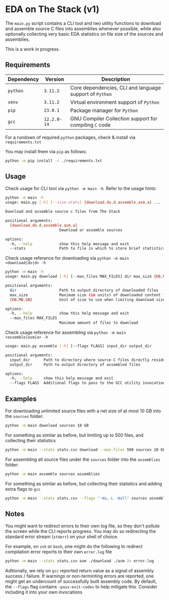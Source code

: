 # EDA on The Stack (v1)

The `main.py` script contains a CLI tool and two utility functions to download and assemble source
C files into assemblies whenever possible, while also optionally collecting very basic EDA statistics
on file size of the sources and assemblies.

This is a work in progress.

## Requirements

| Dependency | Version | Description |
|------------|---------|-------------|
|  `python`  | `3.11.2` | Core dependencies, CLI and language support of `Python` |
|  `venv`  | `3.11.2` | Virtual environment support of `Python` |
|  `pip`  | `23.0.1` | Package manager for `Python` |
|  `gcc`  | `12.2.0-14` | GNU Compiler Collection support for compiling `C` code |

For a rundown of required `python` packages, check & install via `requirements.txt`

You may install them via `pip` as follows:
```bash
python -m pip install -r ./requirements.txt
```

## Usage

Check usage for CLI tool via `python -m main -h`. Refer to the usage hints:
```bash
python -m main -h
usage: main.py [-h] [--size-stats] {download,do,d,assemble,asm,a} ...

Download and assemble source c files from The Stack

positional arguments:
  {download,do,d,assemble,asm,a}
                        Download or assemble sources

options:
  -h, --help            show this help message and exit
  --stats               Path to file in which to store brief statistics for the process
```

Check usage reference for downloading via `python -m main <download|do|d> -h`
```bash
python -m main -h
usage: main.py download [-h] [--max_files MAX_FILES] dir max_size {KB,MB,GB}

positional arguments:
  dir                   Path to output directory of downloaded files
  max_size              Maximum size (in units) of downloaded content for the entire file collection
  {KB,MB,GB}            Unit of size to use when limiting download size (bytes)

options:
  -h, --help            show this help message and exit
  --max_files MAX_FILES
                        Maximum amount of files to download
```

Check usage reference for assembling via `python -m main <assemble|asm|a> -h`
```bash
usage: main.py assemble [-h] [--flags FLAGS] input_dir output_dir

positional arguments:
  input_dir      Path to directory where source C files directly reside under
  output_dir     Path to output directory of assembled files

options:
  -h, --help     show this help message and exit
  --flags FLAGS  Additional flags to pass to the GCC utility invocation
```

## Examples

For downloading unlimited source files with a net size of at most 10 GB into the `sources` folder:
```bash
python -m main download sources 10 GB
```

For something as similar as before, but limiting up to 500 files, and collecting their statistics
```bash
python -m main --stats stats.csv download --max-files 500 sources 10 GB
```

For assembling all source files under the `sources` folder into the `assemblies` folder:
```bash
python -m main assemble sources assemblies
```

For something as similar as before, but collecting their statistics and adding extra flags to `gcc`
```bash
python -m main --stats stats.csv --flags "-Wa,-L -Wall" sources assemblies
```

## Notes

You might want to redirect errors to their own log file, so they don't pollute the screen while
the CLI reports progress. You may do so redirecting the standard error stream (`stderr`) on your
shell of choice.

For example, on `zsh` or `bash`, one might do the following to redirect compilation error reports
to their own `error.log` file 
```bash
python -m main --stats stats.csv asm ./download ./asm 2> error.log
```

Aditionally, we rely on `gcc` reported return value as a signal of assembly success / failure.
If warnings or non-terminting errors are reported, one might get an undercount of successfully built
assembly code. By default, the `--flags` flag contains `-pass-exit-codes` to help mitigate this.
Consider including it into your own invocations